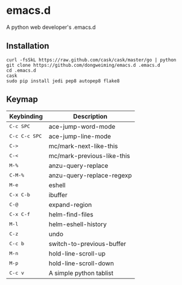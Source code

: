 emacs.d
=======

A python web developer's .emacs.d

Installation
---

```
curl -fsSkL https://raw.github.com/cask/cask/master/go | python
git clone https://github.com/dongweiming/emacs.d .emacs.d
cd .emacs.d
cask
sudo pip install jedi pep8 autopep8 flake8

```

Keymap
----

Keybinding         | Description
-------------------|------------------------------------------------------------
<kbd>C-c SPC</kbd> |ace-jump-word-mode
<kbd>C-c C-c SPC</kbd> |ace-jump-line-mode
<kbd>C-></kbd> |mc/mark-next-like-this
<kbd>C-<</kbd> |mc/mark-previous-like-this
<kbd>M-%</kbd> |anzu-query-replace
<kbd>C-M-%</kbd> |anzu-query-replace-regexp
<kbd>M-e</kbd> |eshell
<kbd>C-x C-b</kbd> |ibuffer
<kbd>C-@</kbd> |expand-region
<kbd>C-x C-f</kbd> |helm-find-files
<kbd>M-l</kbd> |helm-eshell-history
<kbd>C-z</kbd> |undo
<kbd>C-c b</kbd> |switch-to-previous-buffer
<kbd>M-n</kbd> |hold-line-scroll-up
<kbd>M-p</kbd> |hold-line-scroll-down
<kbd>C-c v</kbd> |A simple python tablist
